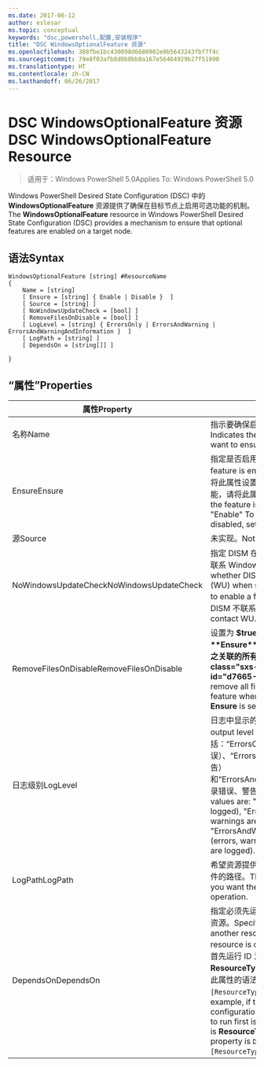 ```yaml
---
ms.date: 2017-06-12
author: eslesar
ms.topic: conceptual
keywords: "dsc,powershell,配置,安装程序"
title: "DSC WindowsOptionalFeature 资源"
ms.openlocfilehash: 388fbe1bc430098d6680902e0b5643243fbf7f4c
ms.sourcegitcommit: 79e8f03afb8d0b0bb0a167e56464929b27f51990
ms.translationtype: HT
ms.contentlocale: zh-CN
ms.lasthandoff: 06/26/2017
---
```

# <a name="dsc-windowsoptionalfeature-resource"></a><span data-ttu-id="d7665-103">DSC WindowsOptionalFeature 资源</span><span class="sxs-lookup"><span data-stu-id="d7665-103">DSC WindowsOptionalFeature Resource</span></span>

> <span data-ttu-id="d7665-104">适用于：Windows PowerShell 5.0</span><span class="sxs-lookup"><span data-stu-id="d7665-104">Applies To: Windows PowerShell 5.0</span></span>

<span data-ttu-id="d7665-105">Windows PowerShell Desired State Configuration (DSC) 中的 **WindowsOptionalFeature** 资源提供了确保在目标节点上启用可选功能的机制。</span><span class="sxs-lookup"><span data-stu-id="d7665-105">The **WindowsOptionalFeature** resource in Windows PowerShell Desired State Configuration (DSC) provides a mechanism to ensure that optional features are enabled on a target node.</span></span>

## <a name="syntax"></a><span data-ttu-id="d7665-106">语法</span><span class="sxs-lookup"><span data-stu-id="d7665-106">Syntax</span></span>

```
WindowsOptionalFeature [string] #ResourceName
{
    Name = [string]
    [ Ensure = [string] { Enable | Disable }  ]
    [ Source = [string] ]
    [ NoWindowsUpdateCheck = [bool] ]
    [ RemoveFilesOnDisable = [bool] ]
    [ LogLevel = [string] { ErrorsOnly | ErrorsAndWarning | ErrorsAndWarningAndInformation }  ]
    [ LogPath = [string] ]
    [ DependsOn = [string[]] ]
    
}
```

## <a name="properties"></a><span data-ttu-id="d7665-107">“属性”</span><span class="sxs-lookup"><span data-stu-id="d7665-107">Properties</span></span>

|  <span data-ttu-id="d7665-108">属性</span><span class="sxs-lookup"><span data-stu-id="d7665-108">Property</span></span>  |  <span data-ttu-id="d7665-109">说明</span><span class="sxs-lookup"><span data-stu-id="d7665-109">Description</span></span>   | 
|---|---| 
| <span data-ttu-id="d7665-110">名称</span><span class="sxs-lookup"><span data-stu-id="d7665-110">Name</span></span>| <span data-ttu-id="d7665-111">指示要确保启用或禁用的功能的名称。</span><span class="sxs-lookup"><span data-stu-id="d7665-111">Indicates the name of the feature that you want to ensure is enabled or disabled.</span></span>| 
| <span data-ttu-id="d7665-112">Ensure</span><span class="sxs-lookup"><span data-stu-id="d7665-112">Ensure</span></span>| <span data-ttu-id="d7665-113">指定是否启用功能。</span><span class="sxs-lookup"><span data-stu-id="d7665-113">Specifies whether the feature is enabled.</span></span> <span data-ttu-id="d7665-114">若要确保启用功能，请将此属性设置为“启用”。若要确保禁用功能，请将此属性设为“禁用”。</span><span class="sxs-lookup"><span data-stu-id="d7665-114">To ensure that the feature is enabled, set this property to "Enable" To ensure that the feature is disabled, set the property to "Disable".</span></span>|
| <span data-ttu-id="d7665-115">源</span><span class="sxs-lookup"><span data-stu-id="d7665-115">Source</span></span>| <span data-ttu-id="d7665-116">未实现。</span><span class="sxs-lookup"><span data-stu-id="d7665-116">Not implemented.</span></span>|
| <span data-ttu-id="d7665-117">NoWindowsUpdateCheck</span><span class="sxs-lookup"><span data-stu-id="d7665-117">NoWindowsUpdateCheck</span></span>| <span data-ttu-id="d7665-118">指定 DISM 在搜索源文件以启用功能时是否联系 Windows 更新 (WU)。</span><span class="sxs-lookup"><span data-stu-id="d7665-118">Specifies whether DISM contacts Windows Update (WU) when searching for the source files to enable a feature.</span></span> <span data-ttu-id="d7665-119">如果为 $true，则 DISM 不联系 WU。</span><span class="sxs-lookup"><span data-stu-id="d7665-119">If $true, DISM does not contact WU.</span></span>|
| <span data-ttu-id="d7665-120">RemoveFilesOnDisable</span><span class="sxs-lookup"><span data-stu-id="d7665-120">RemoveFilesOnDisable</span></span>| <span data-ttu-id="d7665-121">设置为 **$true** 可在功能禁用时（即，**Ensure** 设置为“Absent”时）删除与之关联的所有文件。</span><span class="sxs-lookup"><span data-stu-id="d7665-121">Set to **$true** to remove all files associated with the feature when it is disabled (that is, when **Ensure** is set to "Absent").</span></span>|
| <span data-ttu-id="d7665-122">日志级别</span><span class="sxs-lookup"><span data-stu-id="d7665-122">LogLevel</span></span>| <span data-ttu-id="d7665-123">日志中显示的最大输出级别。</span><span class="sxs-lookup"><span data-stu-id="d7665-123">The maximum output level shown in the logs.</span></span> <span data-ttu-id="d7665-124">接受的值包括：“ErrorsOnly”（只记录错误）、“ErrorsAndWarning”（记录错误和警告）和“ErrorsAndWarningAndInformation”（记录错误、警告和调试信息）。</span><span class="sxs-lookup"><span data-stu-id="d7665-124">The accepted values are: "ErrorsOnly" (only errors are logged), "ErrorsAndWarning" (errors and warnings are logged), and "ErrorsAndWarningAndInformation" (errors, warnings, and debug information are logged).</span></span>|
| <span data-ttu-id="d7665-125">LogPath</span><span class="sxs-lookup"><span data-stu-id="d7665-125">LogPath</span></span>| <span data-ttu-id="d7665-126">希望资源提供程序在其中记录操作的日志文件的路径。</span><span class="sxs-lookup"><span data-stu-id="d7665-126">The path to a log file where you want the resource provider to log the operation.</span></span>| 
| <span data-ttu-id="d7665-127">DependsOn</span><span class="sxs-lookup"><span data-stu-id="d7665-127">DependsOn</span></span>| <span data-ttu-id="d7665-128">指定必须先运行其他资源的配置，再配置此资源。</span><span class="sxs-lookup"><span data-stu-id="d7665-128">Specifies that the configuration of another resource must run before this resource is configured.</span></span> <span data-ttu-id="d7665-129">例如，如果你想要首先运行 ID 为 __ResourceName__、类型为 __ResourceType__ 的资源配置脚本块，则使用此属性的语法为 `DependsOn = "[ResourceType]ResourceName"`。</span><span class="sxs-lookup"><span data-stu-id="d7665-129">For example, if the ID of the resource configuration script block that you want to run first is __ResourceName__ and its type is __ResourceType__, the syntax for using this property is `DependsOn = "[ResourceType]ResourceName"`.</span></span>| 
 



